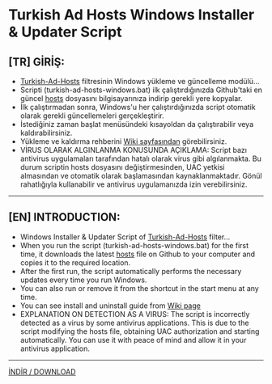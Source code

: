 # Turkish Ad Hosts Windows Installer & Updater Script  
  
## [TR] GİRİŞ:  
- [Turkish-Ad-Hosts](https://github.com/symbuzzer/Turkish-Ad-Hosts) filtresinin Windows yükleme ve güncelleme modülü...  
- Scripti (turkish-ad-hosts-windows.bat) ilk çalıştırdığınızda Github'taki en güncel [hosts](https://github.com/symbuzzer/Turkish-Ad-Hosts/blob/main/hosts) dosyasını bilgisayarınıza indirip gerekli yere kopyalar.  
- İlk çalıştırmadan sonra, Windows'u her çalıştırdığınızda script otomatik olarak gerekli güncellemeleri gerçekleştirir.  
- İstediğiniz zaman başlat menüsündeki kısayoldan da çalıştırabilir veya kaldırabilirsiniz.  
- Yükleme ve kaldırma rehberini [Wiki sayfasından](https://github.com/symbuzzer/Turkish-Ad-Hosts/wiki) görebilirsiniz.  
- VİRUS OLARAK ALGINLANMA KONUSUNDA AÇIKLAMA: Script bazı antivirus uygulamaları tarafından hatalı olarak virus gibi algılanmakta. Bu durum scriptin hosts dosyasını değiştirmesinden, UAC yetkisi almasından ve otomatik olarak başlamasından kaynaklanmaktadır. Gönül rahatlığıyla kullanabilir ve antivirus uygulamanızda izin verebilirsiniz.
  
----------------
  
## [EN] INTRODUCTION:  
- Windows Installer & Updater Script of [Turkish-Ad-Hosts](https://github.com/symbuzzer/Turkish-Ad-Hosts) filter...  
- When you run the script (turkish-ad-hosts-windows.bat) for the first time, it downloads the latest [hosts](https://github.com/symbuzzer/Turkish-Ad-Hosts/blob/main/hosts) file on Github to your computer and copies it to the required location.  
- After the first run, the script automatically performs the necessary updates every time you run Windows.  
- You can also run or remove it from the shortcut in the start menu at any time.  
- You can see install and uninstall guide from [Wiki page](https://github.com/symbuzzer/Turkish-Ad-Hosts/wiki)  
- EXPLANATION ON DETECTION AS A VIRUS: The script is incorrectly detected as a virus by some antivirus applications. This is due to the script modifying the hosts file, obtaining UAC authorization and starting automatically. You can use it with peace of mind and allow it in your antivirus application.  
  
----------------
  
[İNDİR / DOWNLOAD](https://github.com/symbuzzer/Turkish-Ad-Hosts/releases)
